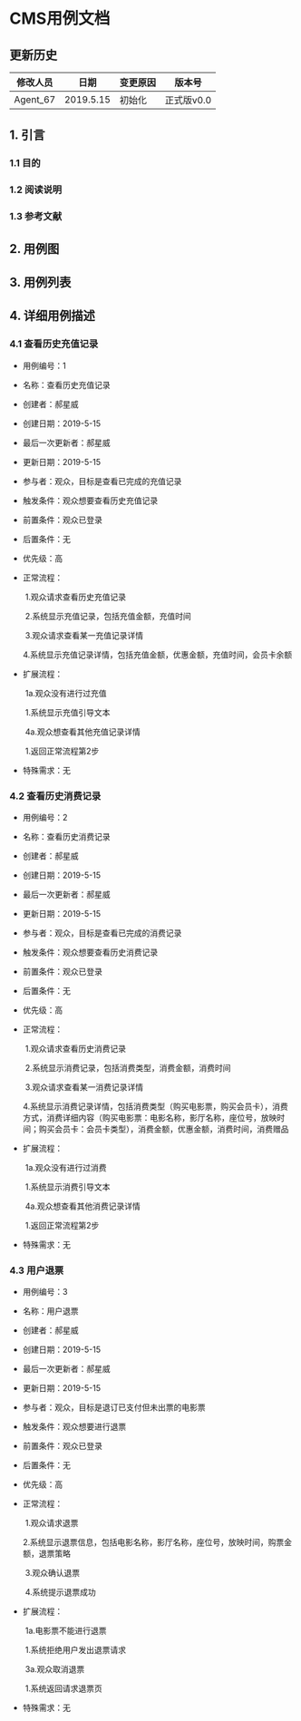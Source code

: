 # CMS用例文档

## 更新历史

| 修改人员 | 日期      | 变更原因 | 版本号     |
| -------- | --------- | -------- | ---------- |
| Agent_67 | 2019.5.15 | 初始化   | 正式版v0.0 |

## 1. 引言

### 1.1 目的

### 1.2 阅读说明

### 1.3 参考文献

## 2. 用例图

## 3. 用例列表

## 4. 详细用例描述

### 4.1 查看历史充值记录

- 用例编号：1

- 名称：查看历史充值记录

- 创建者：郝星威

- 创建日期：2019-5-15

- 最后一次更新者：郝星威

- 更新日期：2019-5-15

- 参与者：观众，目标是查看已完成的充值记录

- 触发条件：观众想要查看历史充值记录

- 前置条件：观众已登录

- 后置条件：无

- 优先级：高

- 正常流程：

  ​	1.观众请求查看历史充值记录

  ​	2.系统显示充值记录，包括充值金额，充值时间

  ​	3.观众请求查看某一充值记录详情

  ​	4.系统显示充值记录详情，包括充值金额，优惠金额，充值时间，会员卡余额

- 扩展流程：

  ​	1a.观众没有进行过充值

  ​		1.系统显示充值引导文本

  ​	4a.观众想查看其他充值记录详情

  ​		1.返回正常流程第2步

- 特殊需求：无

### 4.2 查看历史消费记录

* 用例编号：2

* 名称：查看历史消费记录

* 创建者：郝星威

* 创建日期：2019-5-15

* 最后一次更新者：郝星威

* 更新日期：2019-5-15

* 参与者：观众，目标是查看已完成的消费记录

* 触发条件：观众想要查看历史消费记录

* 前置条件：观众已登录

* 后置条件：无

* 优先级：高

* 正常流程：

  ​	1.观众请求查看历史消费记录

  ​	2.系统显示消费记录，包括消费类型，消费金额，消费时间

  ​	3.观众请求查看某一消费记录详情

  ​	4.系统显示消费记录详情，包括消费类型（购买电影票，购买会员卡），消费方式，消费详细内容（购买电影票：电影名称，影厅名称，座位号，放映时间；购买会员卡：会员卡类型），消费金额，优惠金额，消费时间，消费赠品

* 扩展流程：

  ​	1a.观众没有进行过消费

  ​		1.系统显示消费引导文本

  ​	4a.观众想查看其他消费记录详情

  ​		1.返回正常流程第2步

* 特殊需求：无

### 4.3 用户退票

* 用例编号：3

* 名称：用户退票

* 创建者：郝星威

* 创建日期：2019-5-15

* 最后一次更新者：郝星威

* 更新日期：2019-5-15

* 参与者：观众，目标是退订已支付但未出票的电影票

* 触发条件：观众想要进行退票

* 前置条件：观众已登录

* 后置条件：无

* 优先级：高

* 正常流程：

  ​	1.观众请求退票

  ​	2.系统显示退票信息，包括电影名称，影厅名称，座位号，放映时间，购票金额，退票策略

  ​	3.观众确认退票

  ​	4.系统提示退票成功

* 扩展流程：

  ​	1a.电影票不能进行退票

  ​		1.系统拒绝用户发出退票请求

  ​	3a.观众取消退票

  ​		1.系统返回请求退票页

* 特殊需求：无